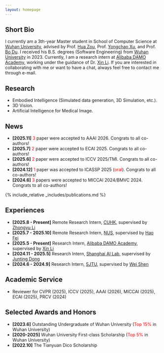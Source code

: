 ```yaml
---
layout: homepage
---
```


## Short Bio
I currently am a 3th-year Master student in School of Computer Science at [Wuhan University](https://www.whu.edu.cn/), advised by Prof. [Hua Zou](https://scholar.google.com/citations?user=6JMV8NEAAAAJ&hl=zh-CN&oi=ao), Prof. [Yongchao Xu](https://scholar.google.com/citations?user=ArIg7-0AAAAJ&hl=zh-CN&oi=ao), and Prof. [Bo Du](https://scholar.google.com/citations?user=Shy1gnMAAAAJ&hl=zh-CN&oi=ao). I received his B.S. degrees (Software Engineering) from [Wuhan University](https://www.whu.edu.cn/) in 2023. Currently, I am a research intern at [Alibaba DAMO Academy]([https://www.shlab.org.cn/](https://damo.alibaba.com/?language=zh)), working under the guidance of Dr. [Xin Li]([https://jtdong.com/](https://lixin4ever.github.io/)). If you are interested in collaborating with me or want to have a chat, always feel free to contact me through e-mail.

## Research
- Embodied Intelligence (Simulated data generation, 3D Simulation, etc.).
- 3D Vision.
- Artificial Intelligence for Medical Image.

## News
- **[2025.11]** <font color="red">3</font> paper were accepted to AAAI 2026. Congrats to all co-authors!
- **[2025.7]** <font color="red">2</font> paper were accepted to ECAI 2025. Congrats to all co-authors!
- **[2025.6]** <font color="red">2</font> paper were accepted to ICCV 2025/TMI. Congrats to all co-authors!
- **[2024.12]** <font color="red">1</font> paper was accepted to ICASSP 2025 (<font color="red">oral</font>). Congrats to all co-authors!
- **[2024.6]** <font color="red">3</font> papers were accepted to MICCAI 2024/BMVC 2024. Congrats to all co-authors!

{% include_relative _includes/publications.md %}

## Experiences
- **[2025.8 - Present]** Remote Research Intern, [CUHK](https://www.cuhk.edu.hk/chinese/), supervised by [Zhongyu Li](https://zyliatzju.github.io/)
- **[2025.7 - 2025.10]** Remote Research Intern, [NUS](https://nus.edu.sg/), supervised by [Hao Fei](https://scholar.google.com/citations?user=YGDX46AAAAAJ&hl=zh-CN)
- **[2025.5 - Present]** Research Intern, [Alibaba DAMO Academy](https://damo.alibaba.com/?language=zh), supervised by [Xin Li](https://lixin4ever.github.io/)
- **[2024.11 - 2025.5]** Research Intern, [Shanghai AI Lab](https://www.shlab.org.cn/), supervised by [Junting Dong](https://jtdong.com/)
- **[2024.6 - 2024.9]** Research Intern, [SJTU](https://www.sjtu.edu.cn/), supervised by [Wei Shen](https://scholar.google.com/citations?user=Ae2kRCEAAAAJ&hl=zh-CN)
  
## Academic Service
- Reviewer for CVPR (2025), ICCV (2025), AAAI (2026), MICCAI (2025), ECAI (2025), PRCV (2024)

## Selected Awards and Honors  
- **[2023.6]** Outstanding Undergraduate of Wuhan University (<span style="color: red;">Top 15%</span> in Wuhan University)   
- **[2020-2025]** Wuhan University First-class Scholarship (<span style="color: red;">Top 5%</span> in Wuhan University)   
- **[2022.10]** The Tianyuan Dico Scholarship   




